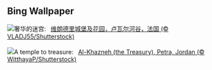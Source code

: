 ## Bing Wallpaper
![](https://www.bing.com/th?id=OHR.VillandryGarden_ZH-CN6140359139_UHD.jpg&w=1000)奢华的迷宫:&nbsp;&ensp;[维朗德里城堡及花园，卢瓦尔河谷，法国 (© VLADJ55/Shutterstock)](https://www.bing.com/th?id=OHR.VillandryGarden_ZH-CN6140359139_UHD.jpg)
<br><br/>
![](https://www.bing.com/th?id=OHR.PetraTreasury_EN-US1981994011_UHD.jpg&w=1000)A temple to treasure:&nbsp;&ensp;[Al-Khazneh (the Treasury), Petra, Jordan (© WitthayaP/Shutterstock)](https://www.bing.com/th?id=OHR.PetraTreasury_EN-US1981994011_UHD.jpg)
<br><br/>
